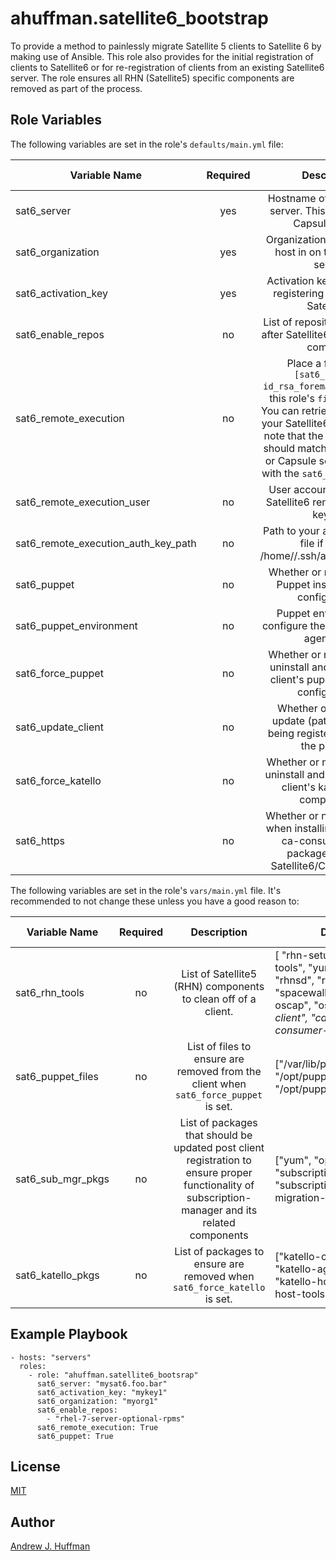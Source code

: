 # ahuffman.satellite6_bootstrap

To provide a method to painlessly migrate Satellite 5 clients to Satellite 6 by making use of Ansible.  This role also provides for the initial registration of clients to Satellite6 or for re-registration of clients from an existing Satellite6 server.  The role ensures all RHN (Satellite5) specific components are removed as part of the process.

## Role Variables
The following variables are set in the role's `defaults/main.yml` file:  

| Variable Name | Required | Description | Default Value | Variable Type |
| --- | :---: | :---: | --- | :---: |
| sat6_server | yes | Hostname of the Satellite6 server. This can also be a Capsule server.| "" | string |
| sat6_organization | yes | Organization to register the host in on the Satellite6 server. | "" | string |
| sat6_activation_key | yes | Activation key to use when registering the host with Satellite6. | "" | string |
| sat6_enable_repos | no | List of repositories to enable after Satellite6.  registration is complete. | [] | list |
| sat6_remote_execution | no | Place a file named `[sat6_server]-id_rsa_foreman_proxy.pub` in this role's `files` directory.  You can retrieve this file from your Satellite6 server. Please note that the filename prefix should match your Satellite6 or Capsule server name set with the `sat6_server` variable| False | boolean |
| sat6_remote_execution_user | no | User account to install the Satellite6 remote execution key for. | "root" | string |
| sat6_remote_execution_auth_key_path | no | Path to your authorized keys file if it is not /home/<user>/.ssh/authorized_keys. | "" | string |
| sat6_puppet | no | Whether or not to perform Puppet installation and configuration. | False | boolean |
| sat6_puppet_environment | no | Puppet environment to configure the client's puppet agent with. | "production" | string |
| sat6_force_puppet | no | Whether or not to force an uninstall and cleanup of a client's puppet agent and configuration. | False | boolean |
| sat6_update_client | no | Whether or not to fully update (patch) the client being registered as part of the process. | False | boolean |
| sat6_force_katello | no | Whether or not to force the uninstall and cleanup of the client's katello agent components. | False | boolean |
| sat6_https | no | Whether or not to use https when installing the katello-ca-consumer-latest package off of the Satellite6/Capsule server | False | boolean |

The following variables are set in the role's `vars/main.yml` file.  It's recommended to not change these unless you have a good reason to:  

| Variable Name | Required | Description | Default Value | Variable Type |
| --- | :---: | :---: | --- | :---: |
| sat6_rhn_tools | no | List of Satellite5 (RHN) components to clean off of a client. | [  "rhn-setup", "rhn-client-tools", "yum-rhn-plugin", "rhnsd", "rhn-check", "rhn-lib", "spacewalk-abrt", "spacewalk-oscap", "osad", "rh-*-rhui-client", "candlepin-cert-consumer-*"] | list |
| sat6_puppet_files | no | List of files to ensure are removed from the client when `sat6_force_puppet` is set.| ["/var/lib/puppet", "/opt/puppetlabs/puppet/cache", "/opt/puppetlabs/puppet/ssl"] | list |
| sat6_sub_mgr_pkgs | no | List of packages that should be updated post client registration to ensure proper functionality of subscription-manager and its related components | ["yum", "openssl", "python", "subscription-manager", "subscription-manager-migration-*"] | list |
| sat6_katello_pkgs | no | List of packages to ensure are removed when `sat6_force_katello` is set. | ["katello-ca-consumer-*", "katello-agent", "gofer", "katello-host-tools",  "katello-host-tools-fact-plugin"] | list |

## Example Playbook

    - hosts: "servers"
      roles:
        - role: "ahuffman.satellite6_bootsrap"
          sat6_server: "mysat6.foo.bar"
          sat6_activation_key: "mykey1"
          sat6_organization: "myorg1"
          sat6_enable_repos:
            - "rhel-7-server-optional-rpms"
          sat6_remote_execution: True
          sat6_puppet: True

## License
[MIT](LICENSE)

## Author
[Andrew J. Huffman](https://github.com/ahuffman)
